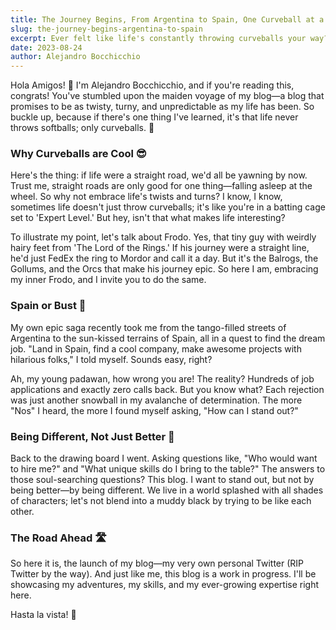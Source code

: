 ```yaml
---
title: The Journey Begins, From Argentina to Spain, One Curveball at a Time
slug: the-journey-begins-argentina-to-spain
excerpt: Ever felt like life's constantly throwing curveballs your way? Me too. Hop in, and let's navigate this rollercoaster called life. From job hunting in Spain to finding my voice, this is my adventure—and it's only just begun.
date: 2023-08-24
author: Alejandro Bocchicchio
---
```


Hola Amigos! 🎉 I'm Alejandro Bocchicchio, and if you're reading this, congrats! You've stumbled upon the maiden voyage of my blog—a blog that promises to be as twisty, turny, and unpredictable as my life has been. So buckle up, because if there's one thing I've learned, it's that life never throws softballs; only curveballs. 🎢

### Why Curveballs are Cool 😎

Here's the thing: if life were a straight road, we'd all be yawning by now. Trust me, straight roads are only good for one thing—falling asleep at the wheel. So why not embrace life's twists and turns? I know, I know, sometimes life doesn't just throw curveballs; it's like you're in a batting cage set to 'Expert Level.' But hey, isn't that what makes life interesting?

To illustrate my point, let's talk about Frodo. Yes, that tiny guy with weirdly hairy feet from 'The Lord of the Rings.' If his journey were a straight line, he'd just FedEx the ring to Mordor and call it a day. But it's the Balrogs, the Gollums, and the Orcs that make his journey epic. So here I am, embracing my inner Frodo, and I invite you to do the same.

### Spain or Bust 💃

My own epic saga recently took me from the tango-filled streets of Argentina to the sun-kissed terrains of Spain, all in a quest to find the dream job. "Land in Spain, find a cool company, make awesome projects with hilarious folks," I told myself. Sounds easy, right?

Ah, my young padawan, how wrong you are! The reality? Hundreds of job applications and exactly zero calls back. But you know what? Each rejection was just another snowball in my avalanche of determination. The more "Nos" I heard, the more I found myself asking, "How can I stand out?"

### Being Different, Not Just Better 🌈

Back to the drawing board I went. Asking questions like, "Who would want to hire me?" and "What unique skills do I bring to the table?" The answers to those soul-searching questions? This blog. I want to stand out, but not by being better—by being different. We live in a world splashed with all shades of characters; let's not blend into a muddy black by trying to be like each other.

### The Road Ahead 🛣️

So here it is, the launch of my blog—my very own personal Twitter (RIP Twitter by the way). And just like me, this blog is a work in progress. I'll be showcasing my adventures, my skills, and my ever-growing expertise right here.

Hasta la vista! 🚀
